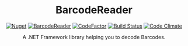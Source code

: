<h1 align="center">BarcodeReader</h1>
<div align="center">

[![Nuget](https://img.shields.io/nuget/v/speyck.BarcodeReader?style=flat-square)](https://www.nuget.org/packages/speyck.BarcodeReader/)
[![BarcodeReader](https://img.shields.io/nuget/dt/speyck.BarcodeReader.svg?style=flat-square)](https://www.nuget.org/packages/speyck.BarcodeReader/)
[![CodeFactor](https://www.codefactor.io/repository/github/speyck/barcodereader/badge?style=flat-square)](https://www.codefactor.io/repository/github/speyck/barcodereader)
[![Build Status](https://img.shields.io/travis/speyck/BarcodeReader.svg?branch=main&style=flat-square)](https://app.travis-ci.com/speyck/BarcodeReader)
[![Code Climate](https://img.shields.io/codeclimate/maintainability/speyck/BarcodeReader?style=flat-square)](https://codeclimate.com/github/speyck/BarcodeReader)

A .NET Framework library helping you to decode Barcodes.
  
